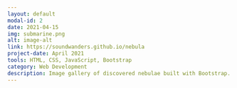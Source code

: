```yaml
---
layout: default
modal-id: 2
date: 2021-04-15
img: submarine.png
alt: image-alt
link: https://soundwanders.github.io/nebula
project-date: April 2021
tools: HTML, CSS, JavaScript, Bootstrap
category: Web Development
description: Image gallery of discovered nebulae built with Bootstrap. Designed with a mobile-first approach and a focus on a clean design that meshes will with the main content, the nebula images.
---
```


